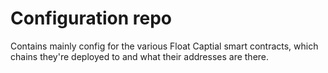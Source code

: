 # Configuration repo
Contains mainly config for the various Float Captial smart contracts, which chains they're deployed to and what their addresses are there.
